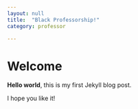 ```yaml
---
layout: null
title:  "Black Professorship!"
category: professor

---
```

# Welcome

**Hello world**, this is my first Jekyll blog post.

I hope you like it!
